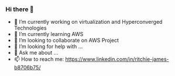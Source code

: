 ### Hi there  👋


- 🔭 I’m currently working on virtualization and Hyperconverged Technologies
- 🌱 I’m currently learning AWS
- 👯 I’m looking to collaborate on AWS Project
- 🤔 I’m looking for help with ...
- 💬 Ask me about ...
- 📫 How to reach me: https://www.linkedin.com/in/ritchie-james-b8706b75/
